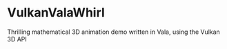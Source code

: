 # VulkanValaWhirl
Thrilling mathematical 3D animation demo written in Vala, using the Vulkan 3D API
